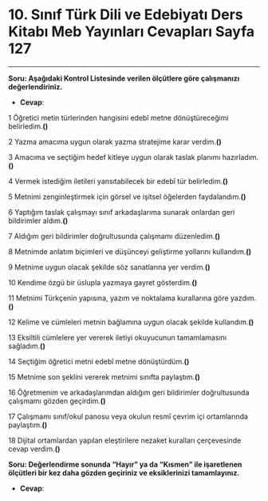 # 10. Sınıf Türk Dili ve Edebiyatı Ders Kitabı Meb Yayınları Cevapları Sayfa 127

---

**Soru: Aşağıdaki Kontrol Listesinde verilen ölçütlere göre çalışmanızı değerlendiriniz.**

-   **Cevap**:

1 Öğretici metin türlerinden hangisini edebî metne dönüştüreceğimi belirledim.**()**

 2 Yazma amacıma uygun olarak yazma stratejime karar verdim.**()**

 3 Amacıma ve seçtiğim hedef kitleye uygun olarak taslak planımı hazırladım.**()**

 4 Vermek istediğim iletileri yansıtabilecek bir edebî tür belirledim.**()**

 5 Metnimi zenginleştirmek için görsel ve işitsel öğelerden faydalandım.**()**

 6 Yaptığım taslak çalışmayı sınıf arkadaşlarıma sunarak onlardan geri bildirimler aldım.**()**

 7 Aldığım geri bildirimler doğrultusunda çalışmamı düzenledim.**()**

 8 Metnimde anlatım biçimleri ve düşünceyi geliştirme yollarını kullandım.**()**

 9 Metnime uygun olacak şekilde söz sanatlarına yer verdim.**()**

 10 Kendime özgü bir üslupla yazmaya gayret gösterdim.**()**

 11 Metnimi Türkçenin yapısına, yazım ve noktalama kurallarına göre yazdım.**()**

 12 Kelime ve cümleleri metnin bağlamına uygun olacak şekilde kullandım.**()**

 13 Eksiltili cümlelere yer vererek iletiyi okuyucunun tamamlamasını sağladım.**()**

 14 Seçtiğim öğretici metni edebî metne dönüştürdüm.**()**

 15 Metnime son şeklini vererek metnimi sınıfta paylaştım.**()**

 16 Öğretmenim ve arkadaşlarımdan aldığım geri bildirimler doğrultusunda çalışmamı gözden geçirdim.**()**

 17 Çalışmamı sınıf/okul panosu veya okulun resmî çevrim içi ortamlarında paylaştım.**()**

 18 Dijital ortamlardan yapılan eleştirilere nezaket kuralları çerçevesinde cevap verdim.**()**

**Soru: Değerlendirme sonunda “Hayır” ya da “Kısmen” ile işaretlenen ölçütleri bir kez daha gözden geçiriniz ve eksiklerinizi tamamlayınız.**

-   **Cevap**: